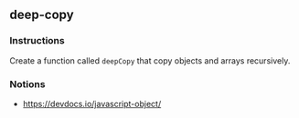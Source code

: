 ## deep-copy

### Instructions

Create a function called `deepCopy` that copy objects and arrays recursively.

### Notions

- https://devdocs.io/javascript-object/